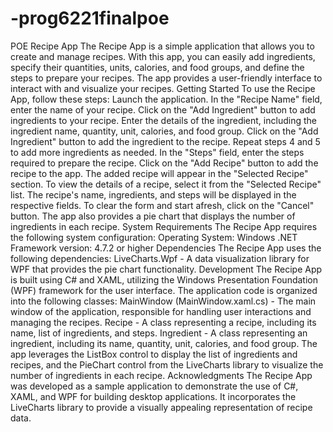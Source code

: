 # -prog6221finalpoe
POE
Recipe App
The Recipe App is a simple application that allows you to create and manage recipes.
With this app, you can easily add ingredients, specify their quantities, units, 
calories, and food groups, and define the steps to prepare your recipes. The app 
provides a user-friendly interface to interact with and visualize your recipes.
Getting Started
To use the Recipe App, follow these steps:
Launch the application.
In the "Recipe Name" field, enter the name of your recipe.
Click on the "Add Ingredient" button to add ingredients to your recipe.
Enter the details of the ingredient, including the ingredient name, quantity, unit, 
calories, and food group.
Click on the "Add Ingredient" button to add the ingredient to the recipe.
Repeat steps 4 and 5 to add more ingredients as needed.
In the "Steps" field, enter the steps required to prepare the recipe.
Click on the "Add Recipe" button to add the recipe to the app.
The added recipe will appear in the "Selected Recipe" section.
To view the details of a recipe, select it from the "Selected Recipe" list.
The recipe's name, ingredients, and steps will be displayed in the respective 
fields.
To clear the form and start afresh, click on the "Cancel" button.
The app also provides a pie chart that displays the number of ingredients in each 
recipe.
System Requirements
The Recipe App requires the following system configuration:
Operating System: Windows
.NET Framework version: 4.7.2 or higher
Dependencies
The Recipe App uses the following dependencies:
LiveCharts.Wpf - A data visualization library for WPF that provides the pie chart 
functionality.
Development
The Recipe App is built using C# and XAML, utilizing the Windows Presentation 
Foundation (WPF) framework for the user interface. The application code is organized
into the following classes:
MainWindow (MainWindow.xaml.cs) - The main window of the application, responsible 
for handling user interactions and managing the recipes.
Recipe - A class representing a recipe, including its name, list of ingredients, and
steps.
Ingredient - A class representing an ingredient, including its name, quantity, unit,
calories, and food group.
The app leverages the ListBox control to display the list of ingredients and 
recipes, and the PieChart control from the LiveCharts library to visualize the 
number of ingredients in each recipe.
Acknowledgments
The Recipe App was developed as a sample application to demonstrate the use of C#, 
XAML, and WPF for building desktop applications. It incorporates the LiveCharts 
library to provide a visually appealing representation of recipe data.
